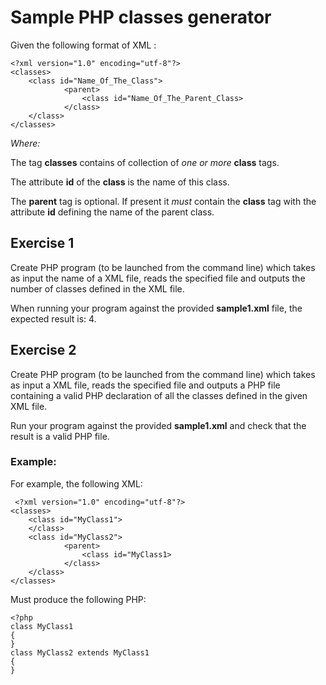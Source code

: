 
# Sample PHP classes generator
Given the following format of XML :

    <?xml version="1.0" encoding="utf-8"?>
    <classes>
	    <class id="Name_Of_The_Class">
				<parent>
					<class id="Name_Of_The_Parent_Class>
				</class>
	    </class>
    </classes>

*Where:*

The tag **classes** contains of collection of *one or more* **class** tags.

The attribute **id** of the **class** is the name of this class.

The **parent** tag is optional. If present it *must* contain the **class** tag with the attribute **id** defining the name of the parent class.

## Exercise 1
Create PHP program (to be launched from the command line) which takes as input the name of a XML file, reads the specified file and outputs the number of classes defined in the XML file.

When running your program against the provided **sample1.xml** file, the expected result is: 4. 

##  Exercise 2
Create PHP program (to be launched from the command line) which takes as input a XML file, reads the specified file and outputs a PHP file containing a valid PHP declaration of all the classes defined in the given XML file.

Run your program against the provided **sample1.xml** and check that the result is a valid PHP file.

### Example:

For example, the following XML:

     <?xml version="1.0" encoding="utf-8"?>
    <classes>
	    <class id="MyClass1">
	    </class>
	    <class id="MyClass2">
				<parent>
					<class id="MyClass1>
				</class>
	    </class>
    </classes>

Must produce the following PHP:

    <?php
    class MyClass1
    {
    }
    class MyClass2 extends MyClass1
    {
    }
   

